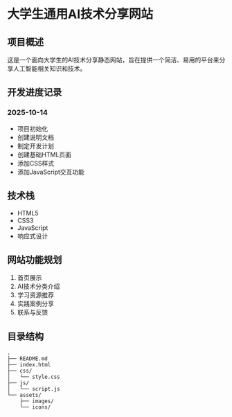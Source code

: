 # 大学生通用AI技术分享网站

## 项目概述

这是一个面向大学生的AI技术分享静态网站，旨在提供一个简洁、易用的平台来分享人工智能相关知识和技术。

## 开发进度记录

### 2025-10-14
- 项目初始化
- 创建说明文档
- 制定开发计划
- 创建基础HTML页面
- 添加CSS样式
- 添加JavaScript交互功能

## 技术栈

- HTML5
- CSS3
- JavaScript
- 响应式设计

## 网站功能规划

1. 首页展示
2. AI技术分类介绍
3. 学习资源推荐
4. 实践案例分享
5. 联系与反馈

## 目录结构

```
.
├── README.md
├── index.html
├── css/
│   └── style.css
├── js/
│   └── script.js
└── assets/
    ├── images/
    └── icons/
```